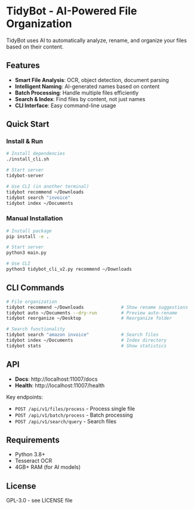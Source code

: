 # TidyBot - AI-Powered File Organization

TidyBot uses AI to automatically analyze, rename, and organize your files based on their content.

## Features

- **Smart File Analysis**: OCR, object detection, document parsing
- **Intelligent Naming**: AI-generated names based on content
- **Batch Processing**: Handle multiple files efficiently
- **Search & Index**: Find files by content, not just names
- **CLI Interface**: Easy command-line usage

## Quick Start

### Install & Run
```bash
# Install dependencies
./install_cli.sh

# Start server
tidybot-server

# Use CLI (in another terminal)
tidybot recommend ~/Downloads
tidybot search "invoice"
tidybot index ~/Documents
```

### Manual Installation
```bash
# Install package
pip install -e .

# Start server
python3 main.py

# Use CLI
python3 tidybot_cli_v2.py recommend ~/Downloads
```

## CLI Commands

```bash
# File organization
tidybot recommend ~/Downloads              # Show rename suggestions
tidybot auto ~/Documents --dry-run         # Preview auto-rename
tidybot reorganize ~/Desktop               # Reorganize folder

# Search functionality  
tidybot search "amazon invoice"            # Search files
tidybot index ~/Documents                  # Index directory
tidybot stats                              # Show statistics
```

## API

- **Docs**: http://localhost:11007/docs
- **Health**: http://localhost:11007/health

Key endpoints:
- `POST /api/v1/files/process` - Process single file
- `POST /api/v1/batch/process` - Batch processing
- `POST /api/v1/search/query` - Search files

## Requirements

- Python 3.8+
- Tesseract OCR
- 4GB+ RAM (for AI models)

## License

GPL-3.0 - see LICENSE file